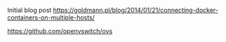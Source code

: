 Initial blog post
  https://goldmann.pl/blog/2014/01/21/connecting-docker-containers-on-multiple-hosts/


https://github.com/openvswitch/ovs

